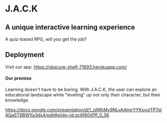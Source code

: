 # J.A.C.K
## A unique interactive learning experience

A quiz-based RPG, will you get the job?


## Deployment

Visit our app: https://obscure-shelf-71693.herokuapp.com/

#### Our premise

Learning doesn't have to be boring. With J.A.C.K, the user can explore an educational landscape while "leveling" up not only their character, but their knowledge.

https://docs.google.com/presentation/d/1_idWkMv9NLyA4lmrYYKsvulTP7qlAQaST8BW1Ia3ds4/edit#slide=id.gc6f80d1ff_0_36
